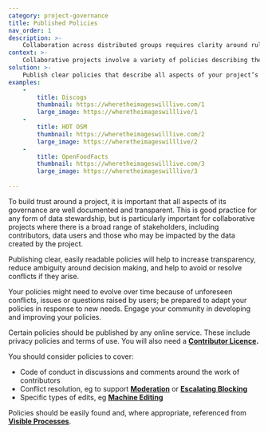 ```yaml
---
category: project-governance
title: Published Policies
nav_order: 1
description: >-
    Collaboration across distributed groups requires clarity around rules, policies and procedures.
context: >-
    Collaborative projects involve a variety of policies describing the project’s governance. If these are not clearly documented, there may be a lack of trust around how data is being accessed, used and shared, and around how key processes such as moderation and disagreements are handled. 
solution: >-
    Publish clear policies that describe all aspects of your project’s governance. Ensure these can be easily found on the project website, and are referenced during key processes.
examples:
    -
        title: Discogs
        thumbnail: https://wheretheimageswilllive.com/1
        large_image: https://wheretheimageswilllive/1
    -
        title: HOT OSM
        thumbnail: https://wheretheimageswilllive.com/2
        large_image: https://wheretheimageswilllive/2
    -
        title: OpenFoodFacts
        thumbnail: https://wheretheimageswilllive.com/3
        large_image: https://wheretheimageswilllive/3
    
---
```


To build trust around a project, it is important that all aspects of its governance are well documented and transparent. This is good practice for any form of data stewardship, but is particularly important for collaborative projects where there is a broad range of stakeholders, including contributors, data users and those who may be impacted by the data created by the project.

Publishing clear, easily readable policies will help to increase transparency, reduce ambiguity around decision making, and help to avoid or resolve conflicts if they arise.

Your policies might need to evolve over time because of unforeseen conflicts, issues or questions raised by users; be prepared to adapt your policies in response to new needs. Engage your community in developing and improving your policies.

Certain policies should be published by any online service. These include privacy policies and terms of use. You will also need a **[Contributor Licence](/patterns/project-governance/contributor-licence).**

You should consider policies to cover:

* Code of conduct in discussions and comments around the work of contributors
* Conflict resolution, eg to support **[Moderation](/patterns/editing/moderation)** or **[Escalating Blocking](/patterns/managing-conflict/escalating-blocking)**
* Specific types of edits, eg **[Machine Editing](/patterns/editing/machine-editing)**

Policies should be easily found and, where appropriate, referenced from **[Visible Processes](/patterns/project-governance/visible-processes)**.